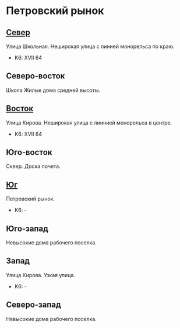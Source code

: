 # Петровский рынок

## [Север](./10370077.md)

Улица Школьная.
Неширокая улица с линией монорельса по краю.

* K6:   XVII
        64

## Северо-восток

Школа
Жилые дома средней высоты.

## [Восток](./10375080.md)

Улица Кирова.
Неширокая улица с лиинией монорельса в центре.

* K6:   XVII
        64

## Юго-восток

Сквер.
Доска почета.

## [Юг](./10370085.md)

Петровский рынок.

* K6:   -

## Юго-запад

Невысокие дома рабочего поселка.

## Запад

Улица Кирова.
Узкая улица.

* K6:   -

## Северо-запад

Невысокие дома рабочего поселка.
